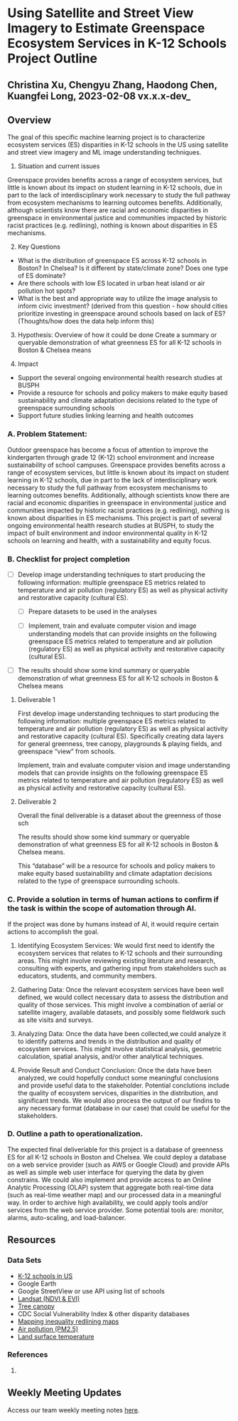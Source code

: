 # Using Satellite and Street View Imagery to Estimate Greenspace Ecosystem Services in K-12 Schools Project Outline


## Christina Xu, Chengyu Zhang, Haodong Chen, Kuangfei Long, 2023-02-08 vx.x.x-dev_

## Overview

The goal of this specific machine learning project is to characterize ecosystem services (ES) disparities in K-12 schools in the US using satellite and street view imagery and ML image understanding techniques. 

1. Situation and current issues

Greenspace provides benefits across a range of ecosystem services, but little is known about its impact on student learning in K-12 schools, due in part to the lack of interdisciplinary work necessary to study the full pathway from ecosystem mechanisms to learning outcomes benefits. Additionally, although scientists know there are racial and economic disparities in greenspace in environmental justice and communities impacted by historic racist practices (e.g. redlining), nothing is known about disparities in ES mechanisms. 

2. Key Questions
* What is the distribution of greenspace ES across K-12 schools in Boston? In Chelsea? Is it different by state/climate zone? Does one type of ES dominate?
* Are there schools with low ES located in urban heat island or air pollution hot spots? 
* What is the best and appropriate way to utilize the image analysis to inform civic investment? (derived from this question - how should cities prioritize investing in greenspace around schools based on lack of ES? (Thoughts/how does the data help inform this)

3. Hypothesis: Overview of how it could be done
Create a summary or queryable demonstration of what greenness ES for all K-12 schools in Boston & Chelsea means

4. Impact
* Support the several ongoing environmental health research studies at BUSPH
* Provide a resource for schools and policy makers to make equity based sustainability and climate adaptation decisions related to the type of greenspace surrounding schools
* Support future studies linking learning and health outcomes

### A. Problem Statement: 

Outdoor greenspace has become a focus of attention to improve the kindergarten through grade 12 (K-12) school environment and increase sustainability of school campuses. Greenspace provides benefits across a range of ecosystem services, but little is known about its impact on student learning in K-12 schools, due in part to the lack of interdisciplinary work necessary to study the full pathway from ecosystem mechanisms to learning outcomes benefits. Additionally, although scientists know there are racial and economic disparities in greenspace in environmental justice and communities impacted by historic racist practices (e.g. redlining), nothing is known about disparities in ES mechanisms. This project is part of several ongoing environmental health research studies at BUSPH, to study the impact of built environment and indoor environmental quality in K-12 schools on learning and health, with a sustainability and equity focus. 

### B. Checklist for project completion

- [ ] Develop image understanding techniques to start producing the following information: multiple greenspace ES metrics related to temperature and air pollution (regulatory ES)  as well as physical activity and restorative capacity (cultural ES). 

    - [ ] Prepare datasets to be used in the analyses

    - [ ] Implement, train and evaluate computer vision and image understanding models that can provide insights on the following greenspace ES metrics related to temperature and air pollution (regulatory ES)  as well as physical activity and restorative capacity (cultural ES). 

- [ ] The results should show some kind summary or queryable demonstration of what greenness ES for all K-12 schools in Boston & Chelsea means

1. Deliverable 1
   
   First develop image understanding techniques to start producing the following information: multiple greenspace ES metrics related to temperature and air pollution (regulatory ES)  as well as physical activity and restorative capacity (cultural ES). Specifically creating data layers for general greenness, tree canopy, playgrounds & playing fields, and greenspace “view” from schools.

    Implement, train and evaluate computer vision and image understanding models that can provide insights on the following greenspace ES metrics related to temperature and air pollution (regulatory ES)  as well as physical activity and restorative capacity (cultural ES). 



2. Deliverable 2

    Overall the final deliverable is a dataset about the greenness of those sch

    The results should show some kind summary or queryable demonstration of what greenness ES for all K-12 schools in Boston & Chelsea means. 

    This “database” will be a resource for schools and policy makers to make equity based sustainability and climate adaptation decisions related to the type of greenspace surrounding schools. 


### C. Provide a solution in terms of human actions to confirm if the task is within the scope of automation through AI. 

If the project was done by humans instead of AI, it would require certain actions to accomplish the goal.

1. Identifying Ecosystem Services: We would first need to identify the ecosystem services that relates to K-12 schools and their surrounding areas. This might involve reviewing existing literature and research, consulting with experts, and gathering input from stakeholders such as educators, students, and community members.

2. Gathering Data: Once the relevant ecosystem services have been well defined, we would collect necessary data to assess the distribution and quality of those services. This might involve a combination of aerial or satellite imagery, available datasets, and possibly some fieldwork such as site visits and surveys.

3. Analyzing Data: Once the data have been collected,we could analyze it to identify patterns and trends in the distribution and quality of ecosystem services. This might involve statistical analysis, geometric calculation, spatial analysis, and/or other analytical techniques.

4. Provide Result and Conduct Conclusion: Once the data have been analyzed, we could hopefully conduct some meaningful conclusions and provide useful data to the stakeholder. Potential conclutions include the quality of ecosystem services, disparities in the distribution, and significant trends. We would also process the output of our findins to any necessary format (database in our case) that could be useful for the stakeholders.


### D. Outline a path to operationalization.

The expected final deliveriable for this project is a database of greenness ES for all K-12 schools in Boston and Chelsea. We could deploy a database on a web service provider (such as AWS or Google Cloud) and provide APIs as well as simple web user interface for querying the data by given constrains. We could also implement and provide access to an Online Analytic Processing (OLAP) system that aggregate both real-time data (such as real-time weather map) and our processed data in a meaningful way. In order to archive high availability, we could apply tools and/or services from the web service provider. Some potential tools are: monitor, alarms, auto-scaling, and load-balancer.


## Resources


### Data Sets
* [K-12 schools in US](https://nces.ed.gov/programs/edge/geographic/schoollocations)
* Google Earth
* Google StreetView or use API using list of schools
* [Landsat (NDVI & EVI)](https://developers.google.com/earth-engine/datasets/catalog/LANDSAT_LC08_C01_T1_8DAY_EVI)
* [Tree canopy](https://data.fs.usda.gov/geodata/rastergateway/treecanopycover/)
* CDC Social Vulnerability Index & other disparity databases 
* [Mapping inequality redlining maps](https://www.atsdr.cdc.gov/placeandhealth/svi/index.html)
* [Air pollution (PM2.5)](https://beta.sedac.ciesin.columbia.edu/data/set/aqdh-pm2-5-concentrations-contiguous-us-1-km-2000-2016)
* [Land surface temperature](https://www.usgs.gov/landsat-missions/landsat-collection-2-surface-temperature) 

### References

1. 

## Weekly Meeting Updates

Access our team weekly meeting notes [here](https://docs.google.com/document/d/1HQDMZKpkiLygbhWLCOMG4iaCj2k0TzJtZsnc8XFbgL4/edit#). 


